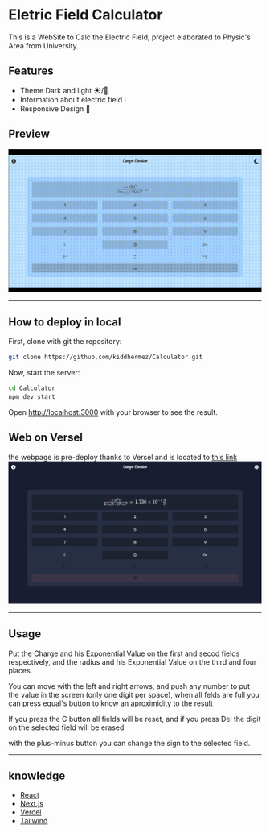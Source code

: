 # Eletric Field Calculator

This is a WebSite to Calc the Electric Field, project elaborated to Physic's Area from University.

## Features

* Theme Dark and light ☀️/🌙
* Information about electric field ℹ️
* Responsive Design 📱

## Preview

![ChangingTheme](public/changetheme.gif)

---

## How to deploy in local

First, clone with git the repository:

```bash
git clone https://github.com/kiddhermez/Calculator.git
```

Now, start the server:

```bash
cd Calculator
npm dev start
```

Open [http://localhost:3000](http://localhost:3000) with your browser to see the result.

## Web on Versel

the webpage is pre-deploy thanks to Versel and is located to [this link](https://calculator-bay-delta.vercel.app)
![look in versel](/public/using.png)

---

## Usage

Put the Charge and his Exponential Value on the first and secod fields respectively, and the radius and his Exponential Value on the third and four places.

You can move with the left and right arrows, and push any number to put the value in the screen (only one digit per space), when all felds are full you can press equal's button to know an aproximidity to the result

If you press the C button all fields will be reset, and if you press Del the digit on the selected field will be erased

with the plus-minus button you can change the sign to the selected field.

---

## knowledge

* [React](https://reactjs.org/)
* [Next.js](https://nextjs.org/)
* [Vercel](https://vercel.com/)
* [Tailwind](https://tailwindcss.com)
